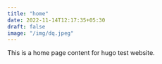```yaml
---
title: "home"
date: 2022-11-14T12:17:35+05:30
draft: false
image: "/img/dq.jpeg"
---
```


This is a home page content for hugo test website.